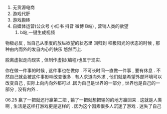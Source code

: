 1. 无货源电商
2. 游戏代肝
3. 游戏搬砖
4. 自媒体运营(公众号 小红书 抖音 微博 B站) , 营销人类的欲望
   1. b站,一键生成视频



物极必反 , 当自己从季度的放纵欲望的状态里 回归到 积极阳光的状态的时候 , 那种由内而外的发自内心的快乐 悠然而上.

脱离虚拟走向现实 , 但制作虚拟(编程)也属于现实.





你在做一件事的时候 , 这件事也在做你 . 不可长时间一直做一件事 , 要有休息 . 不然自己就会被这件事影响改变很多 . 有人求道向外求 , 他们就是希望外部环境可以改变自己 , 实际上向内向外都可以 .因为自己是世界的一部分 , 世界也是自己的一部分 , 没有内外 .





06.25 赢了一把就还行赢第二把 , 输了一把就想把输的的地方赢回来 . 这就是人类啊 , 生活是这样打游戏更是这样的 . 因为这个因素很多人沉迷了游戏 . 迷失了自己



